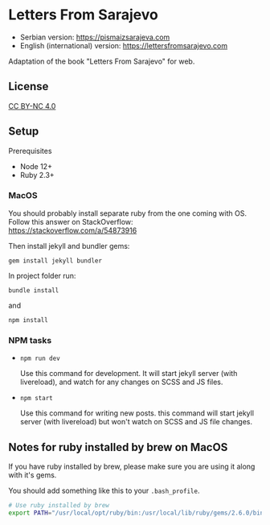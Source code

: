# Letters From Sarajevo

* Serbian version: https://pismaizsarajeva.com
* English (international) version: https://lettersfromsarajevo.com

Adaptation of the book "Letters From Sarajevo" for web.

## License

[CC BY-NC 4.0](https://creativecommons.org/licenses/by-nc/4.0/)

## Setup

Prerequisites

* Node 12+
* Ruby 2.3+

### MacOS

You should probably install separate ruby from the one coming with OS. Follow this answer on StackOverflow: https://stackoverflow.com/a/54873916

Then install jekyll and bundler gems:

```
gem install jekyll bundler
```

In project folder run:

```
bundle install
```

and

```
npm install
```

### NPM tasks

* `npm run dev` 

  Use this command for development. It will start jekyll server (with livereload), and watch for any changes on SCSS and JS files.

* `npm start` 

  Use this command for writing new posts. this command will start jekyll server (with livereload) but won't watch on SCSS and JS file changes.


## Notes for ruby installed by brew on MacOS

If you have ruby installed by brew, please make sure you are using it along with it's gems.

You should add something like this to your `.bash_profile`.

```sh
# Use ruby installed by brew
export PATH="/usr/local/opt/ruby/bin:/usr/local/lib/ruby/gems/2.6.0/bin/:$PATH"
```
